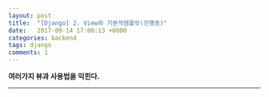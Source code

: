 ```yaml
---
layout: post
title:  "[Django] 2. View와 기본적템플릿(진행중)"
date:   2017-09-14 17:00:13 +0800
categories: backend
tags: django
comments: 1
---
```

**여러가지 뷰과 사용법을 익힌다.**

---